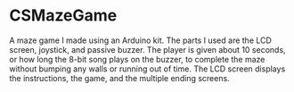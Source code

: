 # CSMazeGame
A maze game I made using an Arduino kit. The parts I used are the LCD screen, joystick, and passive buzzer. The player is given about 10 seconds, or how long the 8-bit song plays on the buzzer, to complete the maze without bumping any walls or running out of time. The LCD screen displays the instructions, the game, and the multiple ending screens.
